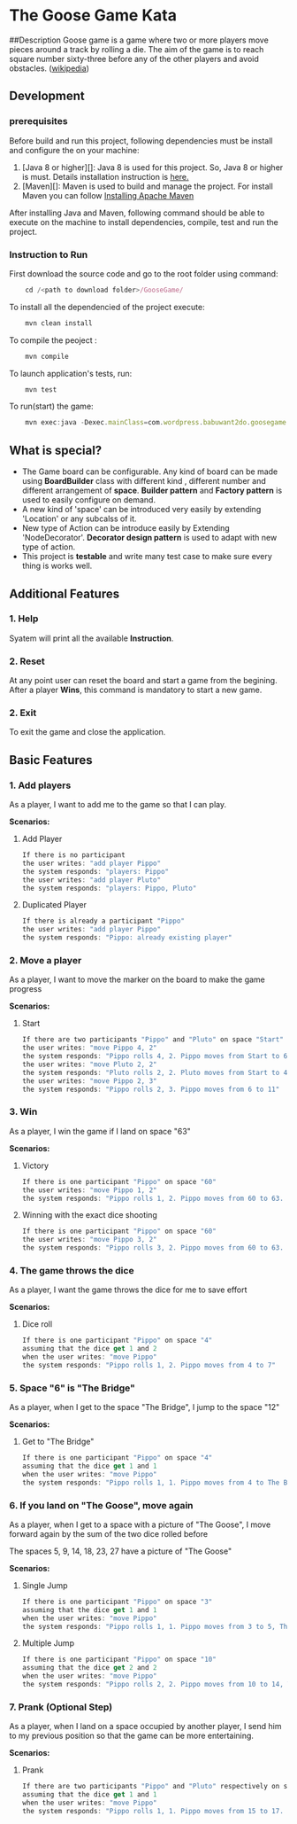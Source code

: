 


# The Goose Game Kata
##Description
Goose game is a game where two or more players move pieces around a track by rolling a die. The aim of the game is to reach square number sixty-three before any of the other players and avoid obstacles. ([wikipedia](https://en.wikipedia.org/wiki/Game_of_the_Goose))

## Development

### prerequisites
Before build and run this project, following dependencies must be install and configure the on your machine:

1. [Java 8 or higher][]: Java 8 is used for this project. So, Java 8 or higher is must. Details installation instruction is [here.](https://docs.oracle.com/javase/8/docs/technotes/guides/install/install_overview.html#A1097257)
2. [Maven][]: Maven is used to build and manage the project. For install Maven you can follow [Installing Apache Maven](https://maven.apache.org/install.html)

After installing Java and Maven, following command should be able to execute on the machine to install dependencies, compile, test and run the project.

### Instruction to Run

First download the source code and go to the root folder using command:

```js
    cd /<path to download folder>/GooseGame/
```
To install all the dependencied of the project execute: 
```js
    mvn clean install
```
To compile the peoject :
```js 
    mvn compile
```
To launch application's tests, run:
```js
    mvn test
```
To run(start) the game:  
```js
    mvn exec:java -Dexec.mainClass=com.wordpress.babuwant2do.goosegame.App
```

## What is special?

- The Game board can be configurable. Any kind of board can be made using **BoardBuilder** class with different kind , different number and different arrangement of **space**. **Builder pattern** and **Factory pattern** is used to easily configure on demand.
- A new kind of 'space' can be introduced very easily by extending 'Location' or any subcalss of it. 
- New type of Action can be introduce easily by Extending 'NodeDecorator'. **Decorator design pattern** is used to adapt with new type of action. 
- This project is **testable** and write many test case to make sure every thing is works well.


## Additional Features
### 1. Help
Syatem will print all the available **Instruction**.

### 2. Reset
At any point user can reset the board and start a game from the begining. After a player **Wins**, this command is mandatory to start a new game. 

### 2. Exit
To exit the game and close the application. 

## Basic Features

### 1. Add players
As a player, I want to add me to the game so that I can play.

**Scenarios:**
1. Add Player
   ```js
   If there is no participant
   the user writes: "add player Pippo"
   the system responds: "players: Pippo"
   the user writes: "add player Pluto"
   the system responds: "players: Pippo, Pluto"
   ```

2. Duplicated Player
   ```js
   If there is already a participant "Pippo"
   the user writes: "add player Pippo"
   the system responds: "Pippo: already existing player"
   ```

### 2. Move a player
As a player, I want to move the marker on the board to make the game progress

**Scenarios:**
1. Start
   ```js
   If there are two participants "Pippo" and "Pluto" on space "Start"
   the user writes: "move Pippo 4, 2"
   the system responds: "Pippo rolls 4, 2. Pippo moves from Start to 6"
   the user writes: "move Pluto 2, 2"
   the system responds: "Pluto rolls 2, 2. Pluto moves from Start to 4"
   the user writes: "move Pippo 2, 3"
   the system responds: "Pippo rolls 2, 3. Pippo moves from 6 to 11"
   ```

### 3. Win
As a player, I win the game if I land on space "63"

**Scenarios:**
1. Victory
   ```js
   If there is one participant "Pippo" on space "60"
   the user writes: "move Pippo 1, 2"
   the system responds: "Pippo rolls 1, 2. Pippo moves from 60 to 63. Pippo Wins!!"
   ```

2. Winning with the exact dice shooting
   ```js
   If there is one participant "Pippo" on space "60"
   the user writes: "move Pippo 3, 2"
   the system responds: "Pippo rolls 3, 2. Pippo moves from 60 to 63. Pippo bounces! Pippo returns to 61"
   ```
### 4. The game throws the dice
As a player, I want the game throws the dice for me to save effort

**Scenarios:**
1. Dice roll
   ```js
   If there is one participant "Pippo" on space "4"
   assuming that the dice get 1 and 2
   when the user writes: "move Pippo"
   the system responds: "Pippo rolls 1, 2. Pippo moves from 4 to 7"
   ```

### 5. Space "6" is "The Bridge"
As a player, when I get to the space "The Bridge", I jump to the space "12"

**Scenarios:**
1. Get to "The Bridge"
   ```js
   If there is one participant "Pippo" on space "4"
   assuming that the dice get 1 and 1
   when the user writes: "move Pippo"
   the system responds: "Pippo rolls 1, 1. Pippo moves from 4 to The Bridge. Pippo jumps to 12"
   ```

### 6. If you land on "The Goose", move again
As a player, when I get to a space with a picture of "The Goose", I move forward again by the sum of the two dice rolled before

The spaces 5, 9, 14, 18, 23, 27 have a picture of "The Goose"

**Scenarios:**
1. Single Jump
   ```js
   If there is one participant "Pippo" on space "3"
   assuming that the dice get 1 and 1
   when the user writes: "move Pippo"
   the system responds: "Pippo rolls 1, 1. Pippo moves from 3 to 5, The Goose. Pippo moves again and goes to 7"
   ```

2. Multiple Jump
   ```js
   If there is one participant "Pippo" on space "10"
   assuming that the dice get 2 and 2
   when the user writes: "move Pippo"
   the system responds: "Pippo rolls 2, 2. Pippo moves from 10 to 14, The Goose. Pippo moves again and goes to 18, The Goose. Pippo moves again and goes to 22"
   ```

### 7. Prank (Optional Step)
As a player, when I land on a space occupied by another player, I send him to my previous position so that the game can be more entertaining.

**Scenarios:**
1. Prank
   ```js
   If there are two participants "Pippo" and "Pluto" respectively on spaces "15" and "17"
   assuming that the dice get 1 and 1
   when the user writes: "move Pippo"
   the system responds: "Pippo rolls 1, 1. Pippo moves from 15 to 17. On 17 there is Pluto, who returns to 15"
   ```

